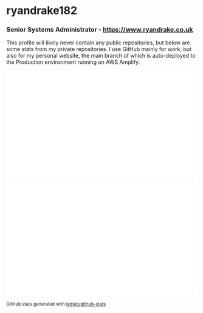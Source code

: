 # ryandrake182

### Senior Systems Administrator - https://www.ryandrake.co.uk

This profile will likely never contain any public repositories, but below are some stats from my private repositories. I use GitHub mainly for work, but also for my personal website, the main branch of which is auto-deployed to the Production environment running on AWS Amplify.

![](https://github.com/ryandrake182/github-stats/blob/master/generated/overview.svg)
![](https://github.com/ryandrake182/github-stats/blob/master/generated/languages.svg)

<sup>GitHub stats generated with [jstrieb/github-stats](https://github.com/jstrieb/github-stats "jstrieb/github-stats")</sup>
